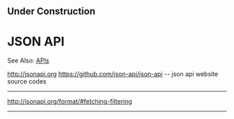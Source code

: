 
## Under Construction

# JSON API
See Also:
 [APIs](APIs.md)

http://jsonapi.org
https://github.com/json-api/json-api  -- json api website source codes

---

http://jsonapi.org/format/#fetching-filtering

---